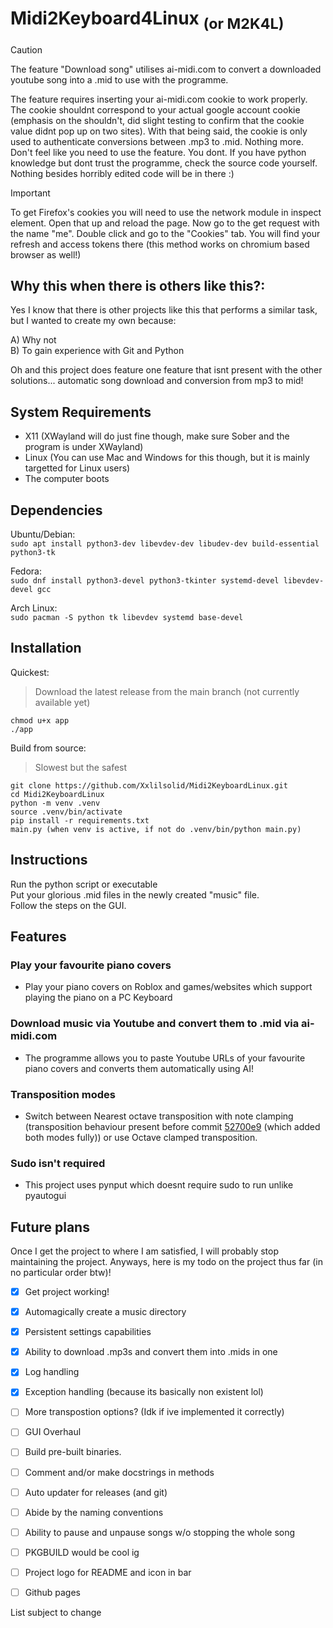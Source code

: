 # Midi2Keyboard4Linux <sub>(or M2K4L)</sub>

> [!CAUTION]
> The feature "Download song" utilises ai-midi.com to convert a downloaded youtube song into a .mid to use with the programme.  
>
>The feature requires inserting your ai-midi.com cookie to work properly. The cookie shouldnt correspond to your actual google account cookie (emphasis on the shouldn't, did slight testing to confirm that the cookie value didnt pop up on two sites). With that being said, the cookie is only used to authenticate conversions between .mp3 to .mid. Nothing more. Don't feel like you need to use the feature. You dont. If you have python knowledge but dont trust the programme, check the source code yourself. Nothing besides horribly edited code will be in there :)

> [!IMPORTANT]
> To get Firefox's cookies you will need to use the network module in inspect element. Open that up and reload the page. Now go to the get request with the name "me". Double click and go to the "Cookies" tab. You will find your refresh and access tokens there (this method works on chromium based browser as well!)
## Why this when there is others like this?:

Yes I know that there is other projects like this that performs a similar task, but I wanted to create my own because:

A) Why not  
B) To gain experience with Git and Python  

Oh and this project does feature one feature that isnt present with the other solutions... automatic song download and conversion from mp3 to mid!  

## System Requirements

- X11 (XWayland will do just fine though, make sure Sober and the program is under XWayland)
- Linux (You can use Mac and Windows for this though, but it is mainly targetted for Linux users)
- The computer boots

## Dependencies

Ubuntu/Debian:  
```sudo apt install python3-dev libevdev-dev libudev-dev build-essential python3-tk```  

Fedora:  
```sudo dnf install python3-devel python3-tkinter systemd-devel libevdev-devel gcc```  

Arch Linux:  
```sudo pacman -S python tk libevdev systemd base-devel```



## Installation

Quickest:  
> Download the latest release from the main branch (not currently available yet)
```
chmod u+x app  
./app
```

Build from source:
> Slowest but the safest  
```
git clone https://github.com/Xxlilsolid/Midi2KeyboardLinux.git
cd Midi2KeyboardLinux
python -m venv .venv
source .venv/bin/activate
pip install -r requirements.txt
main.py (when venv is active, if not do .venv/bin/python main.py)
```

## Instructions

Run the python script or executable  
Put your glorious .mid files in the newly created "music" file.  
Follow the steps on the GUI.

## Features  

### Play your favourite piano covers
- Play your piano covers on Roblox and games/websites which support playing the piano on a PC Keyboard

### Download music via Youtube and convert them to .mid via ai-midi.com
- The programme allows you to paste Youtube URLs of your favourite piano covers and converts them automatically using AI!

### Transposition modes
- Switch between Nearest octave transposition with note clamping (transposition behaviour present before commit [52700e9](https://github.com/Xxlilsolid/Midi2Keyboard4Linux/commit/52700e925c4521084a84d4c429d0321021e1e02f) (which added both modes fully)) or use Octave clamped transposition.

### Sudo isn't required  
- This project uses pynput which doesnt require sudo to run unlike pyautogui

## Future plans

Once I get the project to where I am satisfied, I will probably stop maintaining the project. Anyways, here is my todo on the project thus far (in no particular order btw)!

- [x] Get project working!
- [x] Automagically create a music directory
- [x] Persistent settings capabilities
- [x] Ability to download .mp3s and convert them into .mids in one
- [x] Log handling
- [x] Exception handling (because its basically non existent lol)
- [ ] More transpostion options? (Idk if ive implemented it correctly)
- [ ] GUI Overhaul
- [ ] Build pre-built binaries. 
- [ ] Comment and/or make docstrings in methods
- [ ] Auto updater for releases (and git)
- [ ] Abide by the naming conventions
- [ ] Ability to pause and unpause songs w/o stopping the whole song
- [ ] PKGBUILD would be cool ig
- [ ] Project logo for README and icon in bar
- [ ] Github pages


List subject to change

